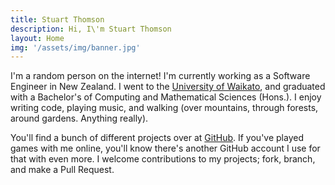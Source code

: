 ```yaml
---
title: Stuart Thomson
description: Hi, I\'m Stuart Thomson
layout: Home
img: '/assets/img/banner.jpg'
---
```


I'm a random person on the internet! I'm currently working as a Software Engineer in New Zealand. I went to the [University of Waikato](https://waikato.ac.nz), and graduated with a Bachelor's of Computing and Mathematical Sciences (Hons.). I enjoy writing code, playing music, and walking (over mountains, through forests, around gardens. Anything really).

You'll find a bunch of different projects over at [GitHub](https://github.com/s-thom). If you've played games with me online, you'll know there's another GitHub account I use for that with even more. I welcome contributions to my projects; fork, branch, and make a Pull Request.
